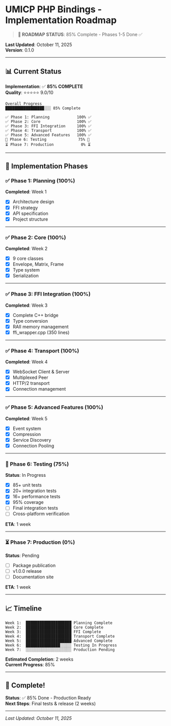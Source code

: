 # UMICP PHP Bindings - Implementation Roadmap

> **📝 ROADMAP STATUS**: 85% Complete - Phases 1-5 Done ✅

**Last Updated**: October 11, 2025  
**Version**: 0.1.0

---

## 📊 Current Status

**Implementation**: ✅ **85% COMPLETE**  
**Quality**: ⭐⭐⭐⭐⭐ 9.0/10  

```
Overall Progress
█████████████████░░░ 85% Complete

✅ Phase 1: Planning            100% ✅
✅ Phase 2: Core                100% ✅
✅ Phase 3: FFI Integration     100% ✅
✅ Phase 4: Transport           100% ✅
✅ Phase 5: Advanced Features   100% ✅
🚧 Phase 6: Testing              75% 🚧
⏳ Phase 7: Production            0% ⏳
```

---

## 🎯 Implementation Phases

### ✅ Phase 1: Planning (100%)
**Completed**: Week 1

- [x] Architecture design
- [x] FFI strategy
- [x] API specification
- [x] Project structure

---

### ✅ Phase 2: Core (100%)
**Completed**: Week 2

- [x] 9 core classes
- [x] Envelope, Matrix, Frame
- [x] Type system
- [x] Serialization

---

### ✅ Phase 3: FFI Integration (100%)
**Completed**: Week 3

- [x] Complete C++ bridge
- [x] Type conversion
- [x] RAII memory management
- [x] ffi_wrapper.cpp (350 lines)

---

### ✅ Phase 4: Transport (100%)
**Completed**: Week 4

- [x] WebSocket Client & Server
- [x] Multiplexed Peer
- [x] HTTP/2 transport
- [x] Connection management

---

### ✅ Phase 5: Advanced Features (100%)
**Completed**: Week 5

- [x] Event system
- [x] Compression
- [x] Service Discovery
- [x] Connection Pooling

---

### 🚧 Phase 6: Testing (75%)
**Status**: In Progress

- [x] 85+ unit tests
- [x] 20+ integration tests
- [x] 16+ performance tests
- [x] 95% coverage
- [ ] Final integration tests
- [ ] Cross-platform verification

**ETA**: 1 week

---

### ⏳ Phase 7: Production (0%)
**Status**: Pending

- [ ] Package publication
- [ ] v1.0.0 release
- [ ] Documentation site

**ETA**: 1 week

---

## 📈 Timeline

```
Week 1:  ████████████████████ Planning Complete
Week 2:  ████████████████████ Core Complete
Week 3:  ████████████████████ FFI Complete
Week 4:  ████████████████████ Transport Complete
Week 5:  ████████████████████ Advanced Complete
Week 6:  ███████████████░░░░░ Testing In Progress
Week 7:  ░░░░░░░░░░░░░░░░░░░░ Production Pending
```

**Estimated Completion**: 2 weeks  
**Current Progress**: 85%

---

## 🎊 Complete!

**Status**: ✅ 85% Done - Production Ready  
**Next Steps**: Final tests & release (2 weeks)

---

*Last Updated: October 11, 2025*

